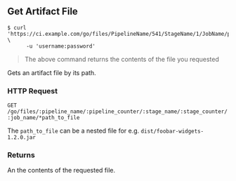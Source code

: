 ## Get Artifact File

```shell
$ curl 'https://ci.example.com/go/files/PipelineName/541/StageName/1/JobName/path/to/file' \
      -u 'username:password'
```

> The above command returns the contents of the file you requested

Gets an artifact file by its path.

### HTTP Request

`GET /go/files/:pipeline_name/:pipeline_counter/:stage_name/:stage_counter/:job_name/*path_to_file`

<aside class="notice">
  The <code>path_to_file</code> can be a nested file for e.g. <code>dist/foobar-widgets-1.2.0.jar</code>
</aside>

### Returns

An the contents of the requested file.
